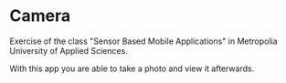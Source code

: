 # Camera

Exercise of the class "Sensor Based Mobile Applications" in Metropolia University of Applied Sciences.

With this app you are able to take a photo and view it afterwards.
